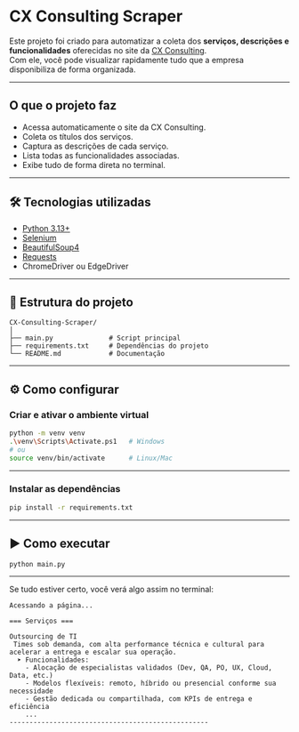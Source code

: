 #  CX Consulting Scraper

Este projeto foi criado para automatizar a coleta dos **serviços, descrições e funcionalidades** oferecidas no site da [CX Consulting](https://www.cxconsulting.com.br/).  
Com ele, você pode visualizar rapidamente tudo que a empresa disponibiliza de forma organizada.

---

##  O que o projeto faz
-  Acessa automaticamente o site da CX Consulting.  
-  Coleta os títulos dos serviços.  
-  Captura as descrições de cada serviço.  
-  Lista todas as funcionalidades associadas.  
-  Exibe tudo de forma direta no terminal.  

---

## 🛠️ Tecnologias utilizadas
- [Python 3.13+](https://www.python.org/)  
- [Selenium](https://pypi.org/project/selenium/)  
- [BeautifulSoup4](https://pypi.org/project/beautifulsoup4/)  
- [Requests](https://pypi.org/project/requests/)  
- ChromeDriver ou EdgeDriver  

---

## 📂 Estrutura do projeto
```plaintext
CX-Consulting-Scraper/
│
├── main.py              # Script principal
├── requirements.txt     # Dependências do projeto
└── README.md            # Documentação
```

---

## ⚙️ Como configurar

### Criar e ativar o ambiente virtual
```bash
python -m venv venv
.\venv\Scripts\Activate.ps1   # Windows
# ou
source venv/bin/activate      # Linux/Mac
```
---

### Instalar as dependências
```bash
pip install -r requirements.txt
```
---

## ▶️ Como executar
```bash
python main.py
```
---

Se tudo estiver certo, você verá algo assim no terminal:

```plaintext
Acessando a página...

=== Serviços ===

Outsourcing de TI  
 Times sob demanda, com alta performance técnica e cultural para acelerar a entrega e escalar sua operação.  
  ➤ Funcionalidades:
    - Alocação de especialistas validados (Dev, QA, PO, UX, Cloud, Data, etc.)
    - Modelos flexíveis: remoto, híbrido ou presencial conforme sua necessidade
    - Gestão dedicada ou compartilhada, com KPIs de entrega e eficiência
    ...
--------------------------------------------------
